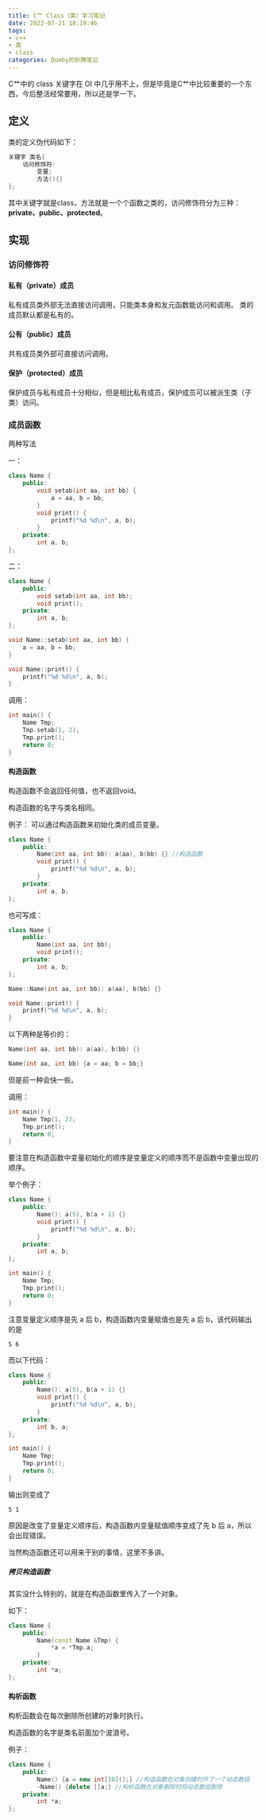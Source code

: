 ```yaml
---
title: C艹 Class（类）学习笔记
date: 2022-07-21 18:19:46
tags:
- c++
- 类
- class
categories: Dumby的折腾笔记
---
```


C艹中的 class 关键字在 OI 中几乎用不上，但是毕竟是C艹中比较重要的一个东西，今后整活经常要用，所以还是学一下。

<!--more-->

## 定义

类的定义伪代码如下：
```cpp
关键字 类名{
	访问修饰符:
		变量;
		方法(){}
};
```

其中关键字就是class，方法就是一个个函数之类的，访问修饰符分为三种： **private、public、protected**。

## 实现

### 访问修饰符

#### 私有（private）成员

私有成员类外部无法直接访问调用，只能类本身和友元函数能访问和调用。
类的成员默认都是私有的。

#### 公有（public）成员

共有成员类外部可直接访问调用。

#### 保护（protected）成员

保护成员与私有成员十分相似，但是相比私有成员，保护成员可以被派生类（子类）访问。

### 成员函数

两种写法

一：
```cpp
class Name {
	public:
		void setab(int aa, int bb) {
			a = aa, b = bb;
		}
		void print() {
			printf("%d %d\n", a, b);
		}
	private:
		int a, b;
};
```

二：
```cpp
class Name {
	public:
		void setab(int aa, int bb);
		void print();
	private:
		int a, b;
};

void Name::setab(int aa, int bb) {
	a = aa, b = bb;
}

void Name::print() {
	printf("%d %d\n", a, b);
}
```

调用：
```cpp
int main() {
	Name Tmp;
	Tmp.setab(1, 2);
	Tmp.print();
	return 0;
}
```

#### 构造函数

构造函数不会返回任何值，也不返回void。

构造函数的名字与类名相同。

例子：
可以通过构造函数来初始化类的成员变量。

```cpp
class Name {
	public:
		Name(int aa, int bb): a(aa), b(bb) {} //构造函数
		void print() {
			printf("%d %d\n", a, b);
		}
	private:
		int a, b;
};
```

也可写成：
```cpp
class Name {
	public:
		Name(int aa, int bb);
		void print();
	private:
		int a, b;
};

Name::Name(int aa, int bb): a(aa), b(bb) {}

void Name::print() {
	printf("%d %d\n", a, b);
}
```

以下两种是等价的：
```cpp
Name(int aa, int bb): a(aa), b(bb) {}

Name(int aa, int bb) {a = aa; b = bb;}
```

但是前一种会快一些。

调用：
```cpp
int main() {
	Name Tmp(1, 2);
	Tmp.print();
	return 0;
}
```

要注意在构造函数中变量初始化的顺序是变量定义的顺序而不是函数中变量出现的顺序。

举个例子：
```cpp
class Name {
	public:
		Name(): a(5), b(a + 1) {}
		void print() {
			printf("%d %d\n", a, b);
		}
	private:
		int a, b;
};

int main() {
	Name Tmp;
	Tmp.print();
	return 0;
}
```

注意变量定义顺序是先 a 后 b，构造函数内变量赋值也是先 a 后 b，该代码输出的是
```
5 6

```

而以下代码：
```cpp
class Name {
	public:
		Name(): a(5), b(a + 1) {}
		void print() {
			printf("%d %d\n", a, b);
		}
	private:
		int b, a;
};

int main() {
	Name Tmp;
	Tmp.print();
	return 0;
}
```

输出则变成了
```
5 1
```

原因是改变了变量定义顺序后，构造函数内变量赋值顺序变成了先 b 后 a，所以会出现错误。

当然构造函数还可以用来干别的事情，这里不多讲。

##### 拷贝构造函数

其实没什么特别的，就是在构造函数里传入了一个对象。

如下：
```cpp
class Name {
	public:
		Name(const Name &Tmp) {
			*a = *Tmp.a;
		}
	private:
		int *a;
};
```

#### 构析函数

构析函数会在每次删除所创建的对象时执行。

构造函数的名字是类名前面加个波浪号。

例子：

```cpp
class Name {
	public:
		Name() {a = new int[10]();} //构造函数在对象创建时开了一个动态数组
		~Name() {delete []a;} //构析函数在对象删除时将动态数组删除
	private:
		int *a;
};
```

